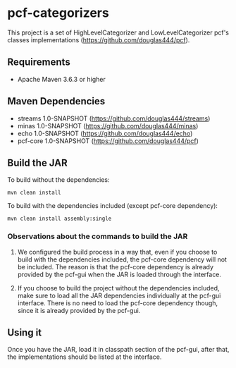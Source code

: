 # pcf-categorizers

This project is a set of HighLevelCategorizer and LowLevelCategorizer pcf's classes implementations (https://github.com/douglas444/pcf).

## Requirements

* Apache Maven 3.6.3 or higher

## Maven Dependencies

* streams 1.0-SNAPSHOT (https://github.com/douglas444/streams)
* minas 1.0-SNAPSHOT (https://github.com/douglas444/minas)
* echo 1.0-SNAPSHOT (https://github.com/douglas444/echo)
* pcf-core 1.0-SNAPSHOT (https://github.com/douglas444/pcf)

## Build the JAR

To build without the dependencies: 

```mvn clean install```

To build with the dependencies included (except pcf-core dependency): 

```mvn clean install assembly:single```

### Observations about the commands to build the JAR

1. We configured the build process in a way that, even if you choose to build with the dependencies included, the pcf-core dependency will not be included. 
The reason is that the pcf-core dependency is already provided by the pcf-gui when the JAR is loaded through the interface.

2. If you choose to build the project without the dependencies included, make sure to load all the JAR dependencies individually at the pcf-gui interface. 
There is no need to load the pcf-core dependency though, since it is already provided by the pcf-gui.

## Using it

Once you have the JAR, load it in classpath section of the pcf-gui, after that, the implementations should be listed at the interface.
